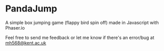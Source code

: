 PandaJump
=========

A simple box jumping game (flappy bird spin off) made in Javascript with Phaser.io

Feel free to send me feedback or let me know if there's an error/bug at mh568@kent.ac.uk
